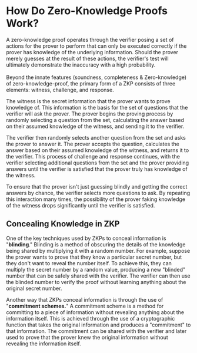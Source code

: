 # How Do Zero-Knowledge Proofs Work?

A zero-knowledge proof operates through the verifier posing a set of actions for the prover to perform that can only be executed correctly if the prover has knowledge of the underlying information. Should the prover merely guesses at the result of these actions, the verifier's test will ultimately demonstrate the inaccuracy with a high probability.\
\
Beyond the innate features (soundness, completeness & Zero-knowledge) of zero-knowledge-proof, the primary form of a ZKP consists of three elements: witness, challenge, and response.

The witness is the secret information that the prover wants to prove knowledge of. This information is the basis for the set of questions that the verifier will ask the prover. The prover begins the proving process by randomly selecting a question from the set, calculating the answer based on their assumed knowledge of the witness, and sending it to the verifier.

The verifier then randomly selects another question from the set and asks the prover to answer it. The prover accepts the question, calculates the answer based on their assumed knowledge of the witness, and returns it to the verifier. This process of challenge and response continues, with the verifier selecting additional questions from the set and the prover providing answers until the verifier is satisfied that the prover truly has knowledge of the witness.

To ensure that the prover isn't just guessing blindly and getting the correct answers by chance, the verifier selects more questions to ask. By repeating this interaction many times, the possibility of the prover faking knowledge of the witness drops significantly until the verifier is satisfied.



## Concealing Knowledge in ZKP

One of the key techniques used by ZKPs to conceal information is "**blinding**." Blinding is a method of obscuring the details of the knowledge being shared by multiplying it with a random number. For example, suppose the prover wants to prove that they know a particular secret number, but they don't want to reveal the number itself. To achieve this, they can multiply the secret number by a random value, producing a new "blinded" number that can be safely shared with the verifier. The verifier can then use the blinded number to verify the proof without learning anything about the original secret number.

Another way that ZKPs conceal information is through the use of "**commitment schemes.**" A commitment scheme is a method for committing to a piece of information without revealing anything about the information itself. This is achieved through the use of a cryptographic function that takes the original information and produces a "commitment" to that information. The commitment can be shared with the verifier and later used to prove that the prover knew the original information without revealing the information itself.

